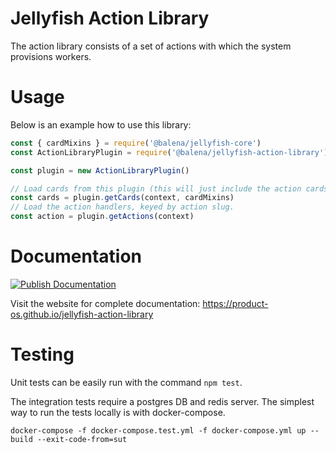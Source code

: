 # Jellyfish Action Library

The action library consists of a set of actions with which the system provisions workers.

# Usage

Below is an example how to use this library:

```js
const { cardMixins } = require('@balena/jellyfish-core')
const ActionLibraryPlugin = require('@balena/jellyfish-action-library')

const plugin = new ActionLibraryPlugin()

// Load cards from this plugin (this will just include the action cards)
const cards = plugin.getCards(context, cardMixins)
// Load the action handlers, keyed by action slug.
const action = plugin.getActions(context)
```

# Documentation

[![Publish Documentation](https://github.com/product-os/jellyfish-action-library/actions/workflows/publish-docs.yml/badge.svg)](https://github.com/product-os/jellyfish-action-library/actions/workflows/publish-docs.yml)

Visit the website for complete documentation: https://product-os.github.io/jellyfish-action-library

# Testing

Unit tests can be easily run with the command `npm test`.

The integration tests require a postgres DB and redis server. The simplest way to run the tests locally is with docker-compose.

```
docker-compose -f docker-compose.test.yml -f docker-compose.yml up --build --exit-code-from=sut
```
